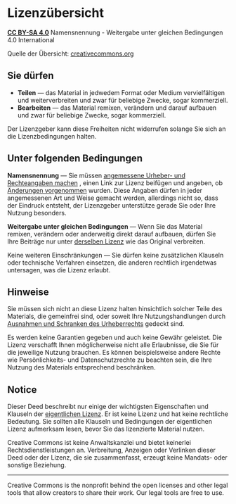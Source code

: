# Lizenzübersicht

**[CC BY-SA 4.0](https://creativecommons.org/licenses/by-sa/4.0/legalcode.de)** Namensnennung - Weitergabe unter gleichen Bedingungen 4.0 International 

Quelle der Übersicht: [creativecommons.org](https://creativecommons.org/licenses/by-sa/4.0/deed.de)

## Sie dürfen

* **Teilen** — das Material in jedwedem Format oder Medium vervielfältigen und weiterverbreiten und zwar für beliebige Zwecke, sogar kommerziell.
* **Bearbeiten** — das Material remixen, verändern und darauf aufbauen und zwar für beliebige Zwecke, sogar kommerziell.

Der Lizenzgeber kann diese Freiheiten nicht widerrufen solange Sie sich an die Lizenzbedingungen halten.

## Unter folgenden Bedingungen

**Namensnennung** — Sie müssen [angemessene Urheber- und Rechteangaben machen](https://creativecommons.org/licenses/by-sa/4.0/deed.de#ref-appropriate-credit) , einen Link zur Lizenz beifügen und angeben, ob [Änderungen vorgenommen](https://creativecommons.org/licenses/by-sa/4.0/deed.de#ref-indicate-changes) wurden. Diese Angaben dürfen in jeder angemessenen Art und Weise gemacht werden, allerdings nicht so, dass der Eindruck entsteht, der Lizenzgeber unterstütze gerade Sie oder Ihre Nutzung besonders.

**Weitergabe unter gleichen Bedingungen** — Wenn Sie das Material remixen, verändern oder anderweitig direkt darauf aufbauen, dürfen Sie Ihre Beiträge nur unter [derselben Lizenz](https://creativecommons.org/licenses/by-sa/4.0/deed.de#ref-same-license) wie das Original verbreiten.

Keine weiteren Einschränkungen — Sie dürfen keine zusätzlichen Klauseln oder technische Verfahren einsetzen, die anderen rechtlich irgendetwas untersagen, was die Lizenz erlaubt.

## Hinweise

Sie müssen sich nicht an diese Lizenz halten hinsichtlich solcher Teile des Materials, die gemeinfrei sind, oder soweit Ihre Nutzungshandlungen durch [Ausnahmen und Schranken des Urheberrechts](https://creativecommons.org/licenses/by-sa/4.0/deed.de#ref-exception-or-limitation) gedeckt sind.

Es werden keine Garantien gegeben und auch keine Gewähr geleistet. Die Lizenz verschafft Ihnen möglicherweise nicht alle Erlaubnisse, die Sie für die jeweilige Nutzung brauchen. Es können beispielsweise andere Rechte wie Persönlichkeits- und Datenschutzrechte zu beachten sein, die Ihre Nutzung des Materials entsprechend beschränken.

## Notice

Dieser Deed beschreibt nur einige der wichtigsten Eigenschaften und Klauseln der [eigentlichen Lizenz](https://creativecommons.org/licenses/by-sa/4.0/legalcode.de). Er ist keine Lizenz und hat keine rechtliche Bedeutung. Sie sollten alle Klauseln und Bedingungen der eigentlichen Lizenz aufmerksam lesen, bevor Sie das lizenzierte Material nutzen.

Creative Commons ist keine Anwaltskanzlei und bietet keinerlei Rechtsdienstleistungen an. Verbreitung, Anzeigen oder Verlinken dieser Deed oder der Lizenz, die sie zusammenfasst, erzeugt keine Mandats- oder sonstige Beziehung.

---

Creative Commons is the nonprofit behind the open licenses and other legal tools that allow creators to share their work. Our legal tools are free to use. 
